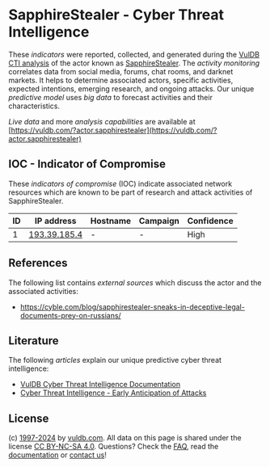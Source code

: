 # SapphireStealer - Cyber Threat Intelligence

These _indicators_ were reported, collected, and generated during the [VulDB CTI analysis](https://vuldb.com/?kb.cti) of the actor known as [SapphireStealer](https://vuldb.com/?actor.sapphirestealer). The _activity monitoring_ correlates data from social media, forums, chat rooms, and darknet markets. It helps to determine associated actors, specific activities, expected intentions, emerging research, and ongoing attacks. Our unique _predictive model_ uses _big data_ to forecast activities and their characteristics.

_Live data_ and more _analysis capabilities_ are available at [https://vuldb.com/?actor.sapphirestealer](https://vuldb.com/?actor.sapphirestealer)

## IOC - Indicator of Compromise

These _indicators of compromise_ (IOC) indicate associated network resources which are known to be part of research and attack activities of SapphireStealer.

ID | IP address | Hostname | Campaign | Confidence
-- | ---------- | -------- | -------- | ----------
1 | [193.39.185.4](https://vuldb.com/?ip.193.39.185.4) | - | - | High

## References

The following list contains _external sources_ which discuss the actor and the associated activities:

* https://cyble.com/blog/sapphirestealer-sneaks-in-deceptive-legal-documents-prey-on-russians/

## Literature

The following _articles_ explain our unique predictive cyber threat intelligence:

* [VulDB Cyber Threat Intelligence Documentation](https://vuldb.com/?kb.cti)
* [Cyber Threat Intelligence - Early Anticipation of Attacks](https://www.scip.ch/en/?labs.20201022)

## License

(c) [1997-2024](https://vuldb.com/?kb.changelog) by [vuldb.com](https://vuldb.com/?kb.about). All data on this page is shared under the license [CC BY-NC-SA 4.0](https://creativecommons.org/licenses/by-nc-sa/4.0/). Questions? Check the [FAQ](https://vuldb.com/?kb.faq), read the [documentation](https://vuldb.com/?kb) or [contact us](https://vuldb.com/?contact)!
